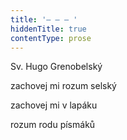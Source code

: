 ```yaml
---
title: '– – – '
hiddenTitle: true
contentType: prose
---
```


Sv. Hugo Grenobelský

zachovej mi rozum selský

zachovej mi v lapáku

rozum rodu písmáků
